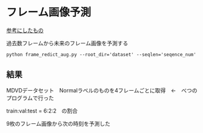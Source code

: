 # フレーム画像予測

[参考にしたもの](https://github.com/m-mejiaj/next-frame-prediction/blob/main/moving_mnist.ipynb)

過去数フレームから未来のフレーム画像を予測する

```
python frame_redict_aug.py --root_dir='dataset' --seqlen='seqence_num'
```

## 結果
MDVDデータセット　Normalラベルのものを4フレームごとに取得　←　べつのプログラムで行った 

train:val:test = 6:2:2　の割合

9枚のフレーム画像から次の時刻を予測した

